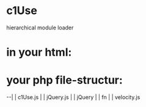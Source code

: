 c1Use
=====

hierarchical module loader


in your html:
=====

<script src="c1Use.js">
<script src="jQuery.js">

<script>

c1Use.able('jQuery.fn');

//----------------
// use sync:

c1Use.addGetter(jQuery.fn,'velocity');

$('#test').velocity();

//----------------
// or async: ( if it has a callback-function, it is async )

$('#text').c1Use('myplugin',function(){
	this.myplugin();
})

</script>



your php file-structur:
=====

--|
  | c1Use.js
  |
  | jQuery.js
  |
  | jQuery | 
           | fn | 
                |  velocity.js


